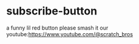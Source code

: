 # subscribe-button
a funny lil red button please smash it our youtube:https://www.youtube.com/@scratch_bros
